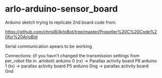# arlo-arduino-sensor_board

Arduino sketch trying to replicate 
2nd board code from:

https://github.com/chrisl8/ArloBot/tree/master/Propeller%20C%20Code%20for%20ArloBot

Serial communication apears to be working

Connections:
(if you havn't changed the transmission settings from per_robot file in .arlobot)
arduino 0 (rx) -> Parallax activity board P6
arduino 1 (tx) -> parallax activity board P5
arduino Dng -> parallax activity board Gnd

